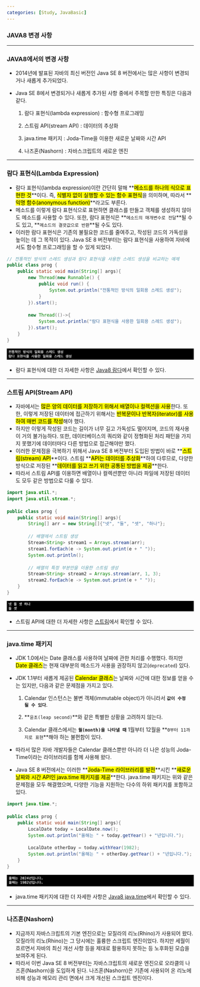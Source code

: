 ```yaml
---
categories: [Study, JavaBasic]
---
```


### JAVA8 변경 사항

---

### JAVA8에서의 변경 사항

- 2014년에 발표된 자바의 최신 버전인 Java SE 8 버전에서는 많은 사항이 변경되거나 새롭게 추가되었다.
- Java SE 8에서 변경되거나 새롭게 추가된 사항 중에서 주목할 만한 특징은 다음과 같다.
    
    1. 람다 표현식(lambda expression) : 함수형 프로그래밍
    
    2. 스트림 API(stream API) : 데이터의 추상화
    
    3. java.time 패키지 : Joda-Time을 이용한 새로운 날짜와 시간 API
    
    4. 나즈혼(Nashorn) : 자바스크립트의 새로운 엔진
    

---

### 람다 표현식(Lambda Expression)

- 람다 표현식(lambda expression)이란 간단히 말해 **<mark>메소드를 하나의 식으로 표현한 것</mark>**이다. 즉, <mark>식별자 없이 실행할 수 있는 함수 표현식</mark>을 의미하며, 따라서 **<mark>익명 함수(anonymous function)</mark>**라고도 부른다.
- 메소드를 이렇게 람다 표현식으로 표현하면 클래스를 만들고 객체를 생성하지 않아도 메소드를 사용할 수 있다. 또한, 람다 표현식은 **`메소드의 매개변수로 전달`**될 수도 있고, **`메소드의 결괏값으로 반환`**될 수도 있다.
- 이러한 람다 표현식은 기존의 불필요한 코드를 줄여주고, 작성된 코드의 가독성을 높이는 데 그 목적이 있다. Java SE 8 버전부터는 람다 표현식을 사용하여 자바에서도 함수형 프로그래밍을 할 수 있게 되었다.

```java
// 전통적인 방식의 스레드 생성과 람다 표현식을 사용한 스레드 생성을 비교하는 예제
public class prog {
	public static void main(String[] args){
		new Thread(new Runnable() {
			public void run() {
				System.out.println("전통적인 방식의 일회용 스레드 생성");
			}
		}).start();
		
		new Thread(()->{
			System.out.println("람다 표현식을 사용한 일회용 스레드 생성");
		}).start();
	}
}
```

![이미지](/assets/img/java_basic/JAVA8_%EB%B3%80%EA%B2%BD_%EC%82%AC%ED%95%AD(1).png)

- 람다 표현식에 대한 더 자세한 사항은 <a href="https://esseikim.github.io/posts/JAVA8-%EB%9E%8C%EB%8B%A4/" target="_blank">Java8 람다</a>에서 확인할 수 있다.

---

### 스트림 API(Stream API)

- 자바에서는 <mark>많은 양의 데이터를 저장하기 위해서 배열이나 컬렉션을 사용</mark>한다. 또한, 이렇게 저장된 데이터에 접근하기 위해서는 <mark>반복문이나 반복자(iterator)를 사용하여 매번 코드를 작성</mark>해야 했다.
- 하지만 이렇게 작성된 코드는 길이가 너무 길고 가독성도 떨어지며, 코드의 재사용이 거의 불가능하다. 또한, 데이터베이스의 쿼리와 같이 정형화된 처리 패턴을 가지지 못했기에 데이터마다 다른 방법으로 접근해야만 했다.
- 이러한 문제점을 극복하기 위해서 Java SE 8 버전부터 도입된 방법이 바로 **<mark>스트림(stream) API</mark>**이다. 스트림 **<mark>API는 데이터를 추상화</mark>**하여 다루므로, 다양한 방식으로 저장된 **<mark>데이터를 읽고 쓰기 위한 공통된 방법을 제공</mark>**한다.
- 따라서 스트림 API를 이용하면 배열이나 컬렉션뿐만 아니라 파일에 저장된 데이터도 모두 같은 방법으로 다룰 수 있다.

```java
import java.util.*;
import java.util.stream.*;

public class prog {
	public static void main(String[] args){
		String[] arr = new String[]{"넷", "둘", "셋", "하나"};
		
		// 배열에서 스트림 생성
		Stream<String> stream1 = Arrays.stream(arr);
		stream1.forEach(e -> System.out.print(e + " "));
		System.out.println();
		
		// 배열의 특정 부분만을 이용한 스트림 생성
		Stream<String> stream2 = Arrays.stream(arr, 1, 3);
		stream2.forEach(e -> System.out.print(e + " "));
	}
}
```

![이미지](/assets/img/java_basic/JAVA8_%EB%B3%80%EA%B2%BD_%EC%82%AC%ED%95%AD(2).png)

- 스트림 API에 대한 더 자세한 사항은 <a href="https://esseikim.github.io/posts/JAVA8-%EC%8A%A4%ED%8A%B8%EB%A6%BC/" target="_blank">스트림</a>에서 확인할 수 있다.

---

### java.time 패키지

- JDK 1.0에서는 Date 클래스를 사용하여 날짜에 관한 처리를 수행했다. 하지만 <mark>Date 클래스</mark>는 현재 대부분의 메소드가 사용을 권장하지 않고(`deprecated`) 있다.
- JDK 1.1부터 새롭게 제공된 <mark>Calendar 클래스</mark>는 날짜와 시간에 대한 정보를 얻을 수는 있지만, 다음과 같은 문제점을 가지고 있다.
    
    1. Calendar 인스턴스는 불변 객체(immutable object)가 아니라서 **`값이 수정될 수 있다`**.
    
    2. **`윤초(leap second)`**와 같은 특별한 상황을 고려하지 않는다.
    
    3. Calendar 클래스에서는 **`월(month)을 나타낼 때`** 1월부터 12월을 **`0부터 11까지로 표현`**해야 하는 불편함이 있다.
    
- 따라서 많은 자바 개발자들은 Calendar 클래스뿐만 아니라 더 나은 성능의 Joda-Time이라는 라이브러리를 함께 사용해 왔다.
- Java SE 8 버전에서는 이러한 **<mark>Joda-Time 라이브러리를 발전</mark>**시킨 **<mark>새로운 날짜와 시간 API인 java.time 패키지를 제공</mark>**한다. java.time 패키지는 위와 같은 문제점을 모두 해결했으며, 다양한 기능을 지원하는 다수의 하위 패키지를 포함하고 있다.

```java
import java.time.*;

public class prog {
	public static void main(String[] args){
		LocalDate today = LocalDate.now();
		System.out.println("올해는 " + today.getYear() + "년입니다.");
		
		LocalDate otherDay = today.withYear(1982);
		System.out.println("올해는 " + otherDay.getYear() + "년입니다.");
	}
}
```

![이미지](/assets/img/java_basic/JAVA8_%EB%B3%80%EA%B2%BD_%EC%82%AC%ED%95%AD(3).png)

- java.time 패키지에 대한 더 자세한 사항은 <a href="https://esseikim.github.io/posts/JAVA8-java.time/" target="_blank">Java8 java.time</a>에서 확인할 수 있다.

---

### 나즈혼(Nashorn)

- 지금까지 자바스크립트의 기본 엔진으로는 모질라의 리노(Rhino)가 사용되어 왔다. 모질라의 리노(Rhino)는 그 당시에는 훌륭한 스크립트 엔진이었다. 하지만 세월이 흐르면서 자바의 최신 개선 사항 등을 제대로 활용하지 못하는 등 노후화된 모습을 보여주게 된다.
- 따라서 이번 Java SE 8 버전부터는 자바스크립트의 새로운 엔진으로 오라클의 나즈혼(Nashorn)을 도입하게 된다. 나즈혼(Nashorn)은 기존에 사용되어 온 리노에 비해 성능과 메모리 관리 면에서 크게 개선된 스크립트 엔진이다.